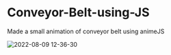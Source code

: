 # Conveyor-Belt-using-JS
Made a small animation of conveyor belt using animeJS

![2022-08-09 12-36-30](https://user-images.githubusercontent.com/101471692/183589295-2cc86db6-9ccf-4e01-8085-d1265b8d71c4.gif)
